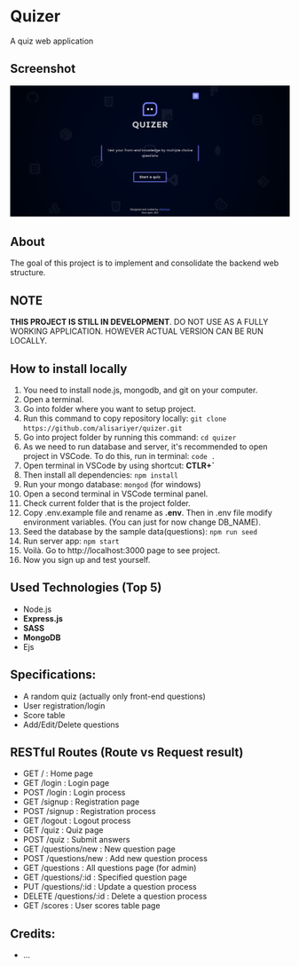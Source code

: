 # Quizer
A quiz web application 

## Screenshot
![Quizer Screenshot](./screenshots/screenshot.png)

## About
The goal of this project is to implement and consolidate the backend web structure.

## NOTE
**THIS PROJECT IS STILL IN DEVELOPMENT**. DO NOT USE AS A FULLY WORKING APPLICATION. HOWEVER ACTUAL VERSION CAN BE RUN LOCALLY.

## How to install locally
1. You need to install node.js, mongodb, and git on your computer.
2. Open a terminal.
3. Go into folder where you want to setup project.
4. Run this command to copy repository locally: `git clone https://github.com/alisariyer/quizer.git`
5. Go into project folder by running this command: `cd quizer`
6. As we need to run database and server, it's recommended to open project in VSCode. To do this, run in terminal: `code .`
7. Open terminal in VSCode by using shortcut: **CTLR+`**
8. Then install all dependencies: `npm install`
9. Run your mongo database: `mongod` (for windows)
10. Open a second terminal in VSCode terminal panel.
11. Check current folder that is the project folder.
12. Copy .env.example file and rename as **.env**. Then in .env file modify environment variables. (You can just for now change DB_NAME).
13. Seed the database by the sample data(questions): `npm run seed`
14. Run server app: `npm start`
15. Voilà. Go to http://localhost:3000 page to see project.
16. Now you sign up and test yourself.

## Used Technologies (Top 5)
- Node.js
- **Express.js**
- **SASS**
- **MongoDB**
- Ejs

## Specifications:
- A random quiz (actually only front-end questions)
- User registration/login
- Score table
- Add/Edit/Delete questions

## RESTful Routes (Route vs Request result)
- GET /                           : Home page
- GET /login                      : Login page
- POST /login                     : Login process
- GET /signup                     : Registration page
- POST /signup                    : Registration process
- GET /logout                     : Logout process
- GET /quiz                       : Quiz page
- POST /quiz                      : Submit answers
- GET /questions/new              : New question page
- POST /questions/new             : Add new question process
- GET /questions                  : All questions page (for admin)
- GET /questions/:id              : Specified question page
- PUT /questions/:id              : Update a question process
- DELETE /questions/:id           : Delete a question process
- GET /scores                     : User scores table page

## Credits:
- ...

